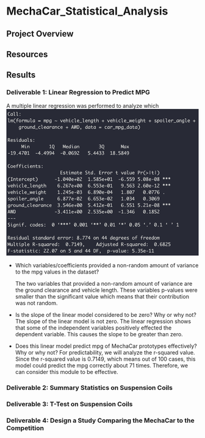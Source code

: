 # MechaCar_Statistical_Analysis

## Project Overview

## Resources

## Results 

### Deliverable 1: Linear Regression to Predict MPG
A multiple linear regression was performed to analyze which
![del1](images/del1.png)

* Which variables/coefficients provided a non-random amount of variance to the mpg values in the dataset?

  The two variables that provided a non-random amount of variance are the ground clearance and vehicle length. These variables p-values were    smaller than the significant value which means that their contribution was not random. 

* Is the slope of the linear model considered to be zero? Why or why not?
  The slope of the linear model is not zero. The linear regression shows that some of the independent variables positively effected the dependent variable. This causes the slope to be greater than zero. 
  
* Does this linear model predict mpg of MechaCar prototypes effectively? Why or why not?
  For predictability, we will analyze the r-squared value. Since the r-squared value is 0.7149, which means out of 100 cases, this model could predict the mpg correctly about 71 times. Therefore, we can consider this module to be effective. 
  
### Deliverable 2: Summary Statistics on Suspension Coils


### Deliverable 3: T-Test on Suspension Coils


### Deliverable 4: Design a Study Comparing the MechaCar to the Competition
